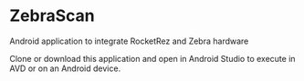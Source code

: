 # ZebraScan
Android application to integrate RocketRez and Zebra hardware

Clone or download this application and open in Android Studio to execute in AVD or on an Android device.
